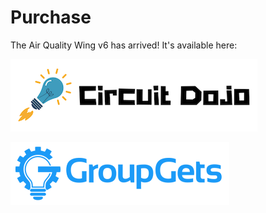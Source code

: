 # Purchase

The Air Quality Wing v6 has arrived! It's available here:

[![Circuit Dojo Logo](../img/purchase/circuit-dojo.png)](https://www.circuitdojo.com/products/air-quality-wing)

[![GroupGets Logo](../img/purchase/brand-logo-31cc4254800eff691ea577188703574e.png)](https://store.groupgets.com/products/air-quality-feather-wing-v6?_pos=1&_sid=259e98b41&_ss=r)
